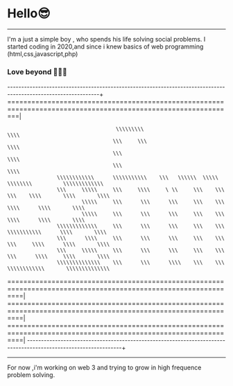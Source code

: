 # Hello😎
________

I'm a just a simple boy ,
who spends his life solving social problems.
I started coding in 2020,and since i knew basics of web programming (html,css,javascript,php)
<!-- I used to work with a team of two other collegues of HOPE AFRICA UNIVERSITY .
We've made three sites web ,two of them were made for Churches and the other one was for an  enterprise. -->
### Love beyond 🧡💛💚
---------------------------------------------------------------------------------------------------------------+                             
===============================================================================================================|
                                                                                                                
                                       \\\\\\\\\                                                           \\\\
                                      \\\     \\\                                                          \\\\
                                      \\\                                                                  \\\\
                                      \\\                                                                  \\\\
                    \\\\\\\\\\\\      \\\\\\\\\\\    \\\   \\\\\\  \\\\\        \\\\\\\\          \\\\\\\\\\\\\
                    \\\     \\\\\     \\\     \\\\     \ \\     \\\    \\\    \\\    \\\\       \\\\       \\\\
                            \\\\\     \\\      \\\      \\\     \\\    \\\            \\\\      \\\\       \\\\
                            \\\\\     \\\      \\\      \\\     \\\    \\\            \\\\      \\\\       \\\\
                    \\\\\\\\\\\\\     \\\      \\\      \\\     \\\    \\\     \\\\\\\\\\\      \\\\       \\\\
                    \\\      \\\\     \\\      \\\      \\\     \\\    \\\    \\\     \\\\      \\\\       \\\\
                    \\\     \\\\\     \\\      \\\      \\\     \\\    \\\    \\\      \\\\     \\\\       \\\\
                    \\\\\\\\\\\\\\    \\\      \\\      \\\\    \\\    \\\     \\\\\\\\\\\\       \\\\\\\\\\\\\\

================================================================================================================|
================================================================================================================|
================================================================================================================|
----------------------------------------------------------------------------------------------------------------+
<!-- <code>
 <script>
 if(youReProgrammerToo){
  console.log("Love beyond 🧡💛💚 ");
  }else{
    console.log("Be a programmer please");
  }
  </script>
</code>

<style></style> -->
 
 _________________________
For now ,i'm working on web 3 and trying to grow in high frequence problem solving. 

<!---
ahmadwarren/ahmadwarren is a ✨ special ✨ repository because its `README.md` (this file) appears on your GitHub profile.
You can click the Preview link to take a look at your changes.
--->
